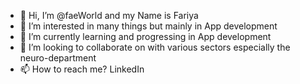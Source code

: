 - 👋 Hi, I’m @faeWorld and my Name is Fariya 
- 👀 I’m interested in many things but mainly in App development
- 🌱 I’m currently learning and progressing in App development
- 💞️ I’m looking to collaborate on with various sectors especially the neuro-department
- 📫 How to reach me? LinkedIn 


<!---
faeWorld/faeWorld is a ✨ special ✨ repository because its `README.md` (this file) appears on your GitHub profile.
You can click the Preview link to take a look at your changes.
--->
